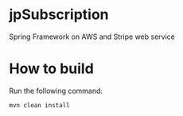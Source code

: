 # jpSubscription
Spring Framework on AWS and Stripe web service

# How to build
Run the following command:
```
mvn clean install
```
